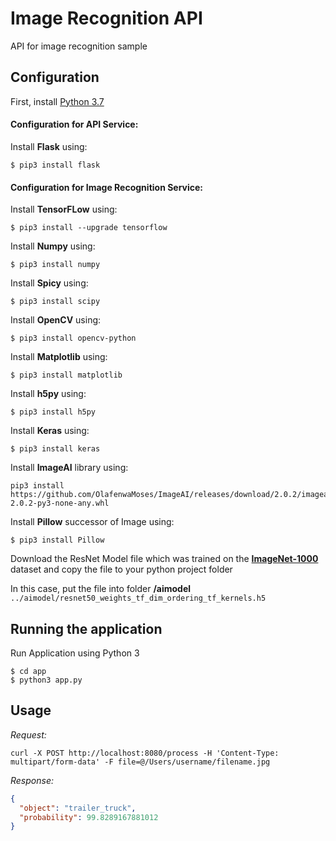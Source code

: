 # Image Recognition API

API for image recognition sample

## Configuration

First, install [Python 3.7](https://www.python.org/downloads/)

#### Configuration for API Service:

Install **Flask** using:

```shell
$ pip3 install flask
```

#### Configuration for Image Recognition Service:

Install **TensorFLow** using:

```shell
$ pip3 install --upgrade tensorflow
```

Install **Numpy** using:

```shell
$ pip3 install numpy
```

Install **Spicy** using:

```shell
$ pip3 install scipy
```

Install **OpenCV** using:

```shell
$ pip3 install opencv-python
```

Install **Matplotlib** using:

```shell
$ pip3 install matplotlib
```

Install **h5py** using:

```shell
$ pip3 install h5py
```

Install **Keras** using:

```shell
$ pip3 install keras
```

Install **ImageAI** library using:

```shell
pip3 install https://github.com/OlafenwaMoses/ImageAI/releases/download/2.0.2/imageai-2.0.2-py3-none-any.whl
```

Install **Pillow** successor of Image using:

```shell
$ pip3 install Pillow
```

Download the ResNet Model file which was trained on the **[ImageNet-1000](https://github.com/fchollet/deep-learning-models/releases/download/v0.2/resnet50_weights_tf_dim_ordering_tf_kernels.h5)** dataset and copy the file to your python project folder

In this case, put the file into folder **/aimodel**
`../aimodel/resnet50_weights_tf_dim_ordering_tf_kernels.h5`

## Running the application

Run Application using Python 3

```shell
$ cd app
$ python3 app.py
```

## Usage

_Request:_

```curl
curl -X POST http://localhost:8080/process -H 'Content-Type: multipart/form-data' -F file=@/Users/username/filename.jpg
```

_Response:_

```json
{
  "object": "trailer_truck",
  "probability": 99.8289167881012
}
```
